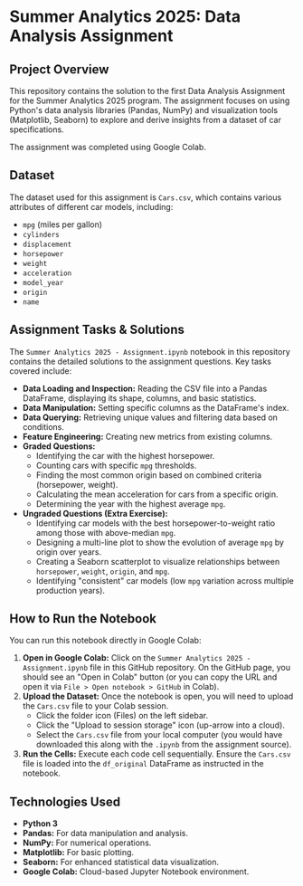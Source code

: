 # Summer Analytics 2025: Data Analysis Assignment

## Project Overview

This repository contains the solution to the first Data Analysis Assignment for the Summer Analytics 2025 program. The assignment focuses on using Python's data analysis libraries (Pandas, NumPy) and visualization tools (Matplotlib, Seaborn) to explore and derive insights from a dataset of car specifications.

The assignment was completed using Google Colab.

## Dataset

The dataset used for this assignment is `Cars.csv`, which contains various attributes of different car models, including:
- `mpg` (miles per gallon)
- `cylinders`
- `displacement`
- `horsepower`
- `weight`
- `acceleration`
- `model_year`
- `origin`
- `name`

## Assignment Tasks & Solutions

The `Summer Analytics 2025 - Assignment.ipynb` notebook in this repository contains the detailed solutions to the assignment questions. Key tasks covered include:

* **Data Loading and Inspection:** Reading the CSV file into a Pandas DataFrame, displaying its shape, columns, and basic statistics.
* **Data Manipulation:** Setting specific columns as the DataFrame's index.
* **Data Querying:** Retrieving unique values and filtering data based on conditions.
* **Feature Engineering:** Creating new metrics from existing columns.
* **Graded Questions:**
    * Identifying the car with the highest horsepower.
    * Counting cars with specific `mpg` thresholds.
    * Finding the most common origin based on combined criteria (horsepower, weight).
    * Calculating the mean acceleration for cars from a specific origin.
    * Determining the year with the highest average `mpg`.
* **Ungraded Questions (Extra Exercise):**
    * Identifying car models with the best horsepower-to-weight ratio among those with above-median `mpg`.
    * Designing a multi-line plot to show the evolution of average `mpg` by origin over years.
    * Creating a Seaborn scatterplot to visualize relationships between `horsepower`, `weight`, `origin`, and `mpg`.
    * Identifying "consistent" car models (low `mpg` variation across multiple production years).

## How to Run the Notebook

You can run this notebook directly in Google Colab:

1.  **Open in Google Colab:** Click on the `Summer Analytics 2025 - Assignment.ipynb` file in this GitHub repository. On the GitHub page, you should see an "Open in Colab" button (or you can copy the URL and open it via `File > Open notebook > GitHub` in Colab).
2.  **Upload the Dataset:** Once the notebook is open, you will need to upload the `Cars.csv` file to your Colab session.
    * Click the folder icon (Files) on the left sidebar.
    * Click the "Upload to session storage" icon (up-arrow into a cloud).
    * Select the `Cars.csv` file from your local computer (you would have downloaded this along with the `.ipynb` from the assignment source).
3.  **Run the Cells:** Execute each code cell sequentially. Ensure the `Cars.csv` file is loaded into the `df_original` DataFrame as instructed in the notebook.

## Technologies Used

* **Python 3**
* **Pandas:** For data manipulation and analysis.
* **NumPy:** For numerical operations.
* **Matplotlib:** For basic plotting.
* **Seaborn:** For enhanced statistical data visualization.
* **Google Colab:** Cloud-based Jupyter Notebook environment.

